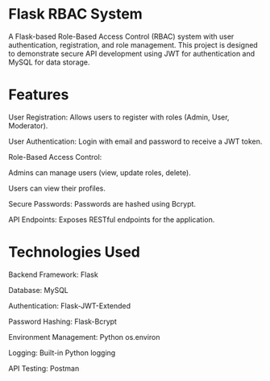 # Flask RBAC System
A Flask-based Role-Based Access Control (RBAC) system with user authentication, registration, and role management. This project is designed to demonstrate secure API development using JWT for authentication and MySQL for data storage.

# Features
User Registration: Allows users to register with roles (Admin, User, Moderator).

User Authentication: Login with email and password to receive a JWT token.

Role-Based Access Control:

Admins can manage users (view, update roles, delete).

Users can view their profiles.

Secure Passwords: Passwords are hashed using Bcrypt.

API Endpoints: Exposes RESTful endpoints for the application.

# Technologies Used
Backend Framework: Flask

Database: MySQL

Authentication: Flask-JWT-Extended

Password Hashing: Flask-Bcrypt

Environment Management: Python os.environ

Logging: Built-in Python logging

API Testing: Postman
